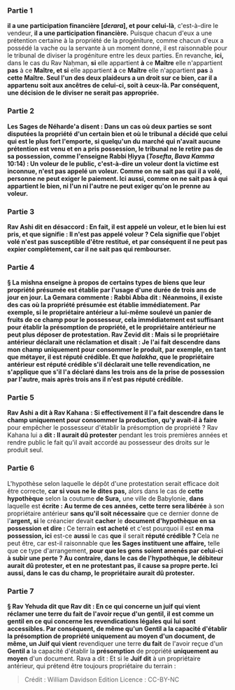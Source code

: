 
### Partie 1
<b>il a une participation financière [<i>derara</i>], et pour celui-là</b>, c'est-à-dire le vendeur, <b>il a une participation financière.</b> Puisque chacun d'eux a une prétention certaine à la propriété de la progéniture, comme chacun d'eux a possédé la vache ou la servante à un moment donné, il est raisonnable pour le tribunal de diviser la progéniture entre les deux parties. En revanche, <b>ici,</b> dans le cas du Rav Naḥman, <b>si</b> elle appartient <b>à</b> ce <b>Maître</b> elle n'appartient <b>pas</b> à ce <b>Maître, et si</b> elle appartient <b>à</b> ce <b>Maître</b> elle n'appartient <b>pas</b> à <b>cette <b>Maître. </b> Seul l'un des deux plaideurs a un droit sur ce bien, car il a appartenu soit aux ancêtres de celui-ci, soit à ceux-là. Par conséquent, une décision de le diviser ne serait pas appropriée.

### Partie 2
Les Sages <b>de Néharde'a disent : </b> Dans un cas où deux parties se sont disputées la propriété d'un certain bien et où le tribunal a décidé que celui qui est le plus fort l'emporte, <b>si quelqu'un du marché</b> qui n'avait aucune prétention <b>est venu et en a pris possession,</b> le tribunal <b>ne le retire pas de sa possession, comme l'enseigne Rabbi Ḥiyya</b> (<i>Tosefta</i>, <i>Bava Kamma</i> 10:14) : <b>Un voleur de</b> le <b>public,</b> c'est-à-dire un voleur dont la victime est inconnue, <b>n'est pas appelé un voleur.</b> Comme on ne sait pas qui il a volé, personne ne peut exiger le paiement. Ici aussi, comme on ne sait pas à qui appartient le bien, ni l'un ni l'autre ne peut exiger qu'on le prenne au voleur.

### Partie 3
<b>Rav Ashi dit</b> en désaccord : <b>En fait,</b> il <b>est appelé un voleur,</b> et le bien lui est pris, <b>et que</b> signifie : Il <b>n'est pas appelé voleur ?</b> Cela signifie <b>que</b> l'objet volé n'est <b>pas susceptible d'être restitué,</b> et par conséquent il ne peut pas expier complètement, car il ne sait pas qui rembourser.

### Partie 4
§ La mishna enseigne à propos de certains types de biens que <b>leur propriété présumée</b> est établie par l'usage d'une durée de <b>trois ans de jour en jour.</b> La Gemara commente : <b>Rabbi Abba dit :</b> Néanmoins, il existe des cas où la propriété présumée est établie immédiatement. Par exemple, <b>si</b> le propriétaire antérieur a <b>lui-même soulevé un panier de fruits</b> de ce champ <b>pour</b> le possesseur, cela <b>immédiatement est</b> suffisant pour établir la <b>présomption</b> de propriété, et le propriétaire antérieur ne peut plus déposer de protestation. <b>Rav Zevid dit : Mais si</b> le propriétaire antérieur <b>déclarait une réclamation et disait : Je l'ai fait descendre</b> dans mon champ uniquement <b>pour</b> consommer le <b>produit,</b> par exemple, en tant que métayer, il est <b>réputé crédible. Et que</b> <i>halakha</i>, que le propriétaire antérieur est réputé crédible s'il déclarait une telle revendication, <b>ne s'applique</b> que s'il l'a déclaré <b>dans les trois</b> ans de la prise de possession par l'autre, <b>mais après trois</b> ans il n'est <b>pas</b> réputé crédible.

### Partie 5
<b>Rav Ashi a dit à Rav Kahana : Si</b> effectivement il l'a <b>fait descendre</b> dans le champ uniquement <b>pour</b> consommer la <b>production, qu'y avait-il</b> à faire</b> pour empêcher le possesseur d'établir la présomption de propriété ? Rav Kahana lui a <b>dit : Il aurait dû protester</b> pendant les trois premières années et rendre public le fait qu'il avait accordé au possesseur des droits sur le produit seul.

### Partie 6
L'hypothèse selon laquelle le dépôt d'une protestation serait efficace doit être correcte, <b>car si vous ne le dites pas,</b> alors dans le cas de <b>cette hypothèque</b> selon la coutume <b>de Sura,</b> une ville de Babylonie, <b>dans</b> laquelle est <b>écrite : Au terme de ces années, cette terre sera libérée</b> à son propriétaire antérieur <b>sans qu'il soit nécessaire</b> que ce dernier donne de l'<b>argent, si</b> le créancier devait <b>cacher</b> le <b>document d'hypothèque en sa possession et dire : </b> Ce terrain <b>est acheté</b> et c'est pourquoi il est <b>en ma possession, ici</b> est-ce <b>aussi</b> le cas <b>que</b> il serait <b>réputé crédible ? </b> Cela ne peut être, car est-il raisonnable que <b>les Sages instituent une affaire,</b> telle que ce type d'arrangement, <b>pour que les gens <b>soient amenés par celui-ci à</b> subir <b>une perte ? Au contraire,</b> dans le cas de l'hypothèque, le débiteur <b>aurait dû protester,</b> et en ne protestant pas, il cause sa propre perte. <b>Ici aussi,</b> dans le cas du champ, le propriétaire <b>aurait dû protester.</b>

### Partie 7
§ <b>Rav Yehuda dit</b> que <b>Rav dit :</b> En ce qui concerne <b>un juif qui vient</b> réclamer une terre <b>du fait</b> de l'avoir reçue d'un <b>gentil, il est comme un gentil</b> en ce qui concerne les revendications légales qui lui sont accessibles. Par conséquent, <b>de même qu'un Gentil a</b> la capacité d'établir la <b>présomption</b> de propriété <b>uniquement au moyen</b> d'un document, de même, un Juif qui vient</b> revendiquer une terre <b>du fait</b> de l'avoir reçue d'un <b>Gentil a</b> la capacité d'établir la <b>présomption</b> de propriété <b>uniquement au moyen</b> d'un document. Rava a dit : Et si</b> le <b>Juif dit</b> à un propriétaire antérieur, qui prétend être toujours propriétaire du terrain :

>Crédit : William Davidson Edition
>Licence : CC-BY-NC